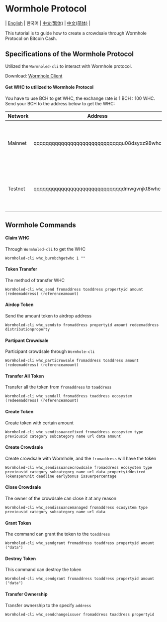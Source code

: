 # Wormhole Protocol

| [English](./WORMHOLE.md) | 한국어 | [中文(繁体)](./WORMHOLE_ZH.md) | [中文(简体)](./WORMHOLE_CN.md) |

This tutorial is to guide how to create a crowdsale through Wormhole Protocol on Bitcoin Cash.

## Specifications of the Wormhole Protocol

Utilized the `Wormholed-cli` to interact with Wormhole protocol.

Download: [Wormhole Client](https://github.com/copernet/wormhole)

#### Get WHC to utilized to Wormhole Protocol

You have to use BCH to get WHC, the exchange rate is 1 BCH : 100 WHC.
Send your BCH to the address below to get the WHC:

Network | Address                                     |                                   |
--------|---------------------------------------------|------------------------------     |
Mainnet | qqqqqqqqqqqqqqqqqqqqqqqqqqqqqu08dsyxz98whc  | After 1000 block confirmation WHC will transfer to your wallet address|
Testnet | qqqqqqqqqqqqqqqqqqqqqqqqqqqqqdmwgvnjkt8whc  | After 3 block confirmation WHC will transfer to your wallet address|

## Wormhole Commands

#### Claim WHC
Through `Wormholed-cli` to get the WHC
```
Wormholed-cli whc_burnbchgetwhc 1 ""
```

#### Token Transfer
The method of transfer WHC
```
Wormholed-cli whc_send fromaddress toaddress propertyid amount (redeemaddress) (referenceamount)
```

#### Airdop Token
Send the amount token to airdrop address
```
Wormholed-cli whc_sendsto fromaddress propertyid amount redeemaddress distributionproperty
```

#### Partipant Crowdsale
Participant crowdsale through `Wormhole-cli`
```
Wormholed-cli whc_particrowsale fromaddress toaddress amount (redeemaddress) (referenceamount)
```

#### Transfer All Token
Transfer all the token from `fromaddress` to `toaddress`
```
Wormholed-cli whc_sendall fromaddress toaddress ecosystem (redeemaddress) (referenceamount)
```

#### Create Token
Create token with certain amount
```
Wormholed-cli whc_sendissuancefixed fromaddress ecosystem type previousid category subcategory name url data amount
```

#### Create Crowdsale
Create crowdsale with Wormhole, and the `fromaddress` will have the token
```
Wormholed-cli whc_sendissuancecrowdsale fromaddress ecosystem type previousid category subcategory name url data propertyiddesired Tokensperunit deadline earlybonus issuerpercentage
```

#### Close Crowdsale
The owner of the crowdsale can close it at any reason
```
Wormholed-cli whc_sendissuancemanaged fromaddress ecosystem type previousid category subcategory name url data
```

#### Grant Token
The command can grant the token to the `toaddress`
```
Wormholed-cli whc_sendgrant fromaddress toaddress propertyid amount ("data")
```

#### Destroy Token
This command can destroy the token
```
Wormholed-cli whc_sendgrant fromaddress toaddress propertyid amount ("data")
```

#### Transfer Ownership
Transfer ownership to the specify `address`
```
Wormholed-cli whc_sendchangeissuer fromaddress toaddress propertyid
```
